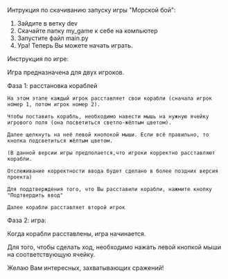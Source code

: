 Интрукция по скачиванию запуску игры "Морской бой":
  1. Зайдите в ветку dev
  2. Скачайте папку my_game к себе на компьютер
  3. Запустите файл main.py
  4. Ура! Теперь Вы можете начать играть.
  
 Инструкция по игре:
 
  Игра предназначена для двух игроков. 
  
  Фаза 1: расстановка кораблей
  
    На этом этапе каждый игрок расставляет свои корабли (сначала игрок номер 1, потом игрок номер 2). 
    
    Чтобы поставить корабль, необходимо навести мышь на нужную ячейку игрового поля (она посветиться светло-жёлтым цветом).
    
    Далее щелкнуть на неё левой кнопокой мыши. Если всё правильно, то кнопка подсветиться жёлтым цветом.
    
    (В данной версии игры предполается,что игроки корректно расставляют корабли. 
    
    Отслеживание корректности ввода будет сделано в более поздних версия проекта)
    
    Для поддтверждения того, что Вы расставили корабли, нажмите кнопку "Подтвердить ввод"
    
    Далее корабли расставляет второй игрок
    
  Фаза 2: игра:
  
  Когда корабли расставлены, игра начинается. 
  
  Для того, чтобы сделать ход, необходимо нажать левой кнопкой мыши на соответствующую ячейку.
  
Желаю Вам интересных, захватывающих сражений!
    
